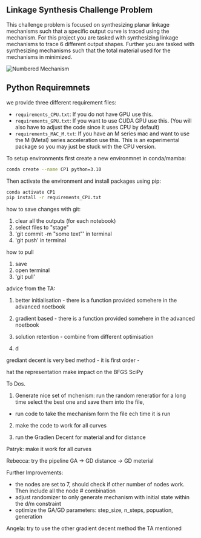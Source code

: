 ## Linkage Synthesis Challenge Problem

This challenge problem is focused on synthesizing planar linkage mechanisms such that a specific output curve is traced using the mechanism. For this project you are tasked with synthesizing linkage mechanisms to trace 6 different output shapes. Further you are tasked with synthesizing mechanisms such that the total material used for the mechanisms in minimized. 

<img src="https://i.ibb.co/qsPC0gC/2021-09-13-0hl-Kleki.png" alt="Numbered Mechanism" border="0">

## Python Requiremnets
we provide three different requirement files:
- `requirements_CPU.txt`: If you do not have GPU use this.
- `requirements_GPU.txt`: If you want to use CUDA GPU use this. (You will also have to adjust the code since it uses CPU by default)
- `requirements_MAC_M.txt`: If you have an M series mac and want to use the M (Metal) series acceleration use this. This is an experimental package so you may just be stuck with the CPU version.

To setup environments first create a new environmnet in conda/mamba:

```bash
conda create --name CP1 python=3.10
```

Then activate the environment and install packages using pip:

```bash
conda activate CP1
pip install -r requirements_CPU.txt
```

how to save changes with git:

1) clear all the outputs (for each notebook)
2) select files to "stage"
3) 'git commit -m "some text"' in terminal
3) 'git push' in terminal

how to pull
1) save 
2) open terminal
3) 'git pull'


advice from the TA:

1) better initialisation - there is a function provided somehere in the advanced noetbook

2) gradient based  - there is a function provided somehere in the advanced noetbook

3) solution retention - combine from different optimisation

4) d

grediant decent is very bed method - it is first order - 



hat the representation make impact on the BFGS SciPy


To Dos.

1) Generate nice set of mchenism: run the random reneratior for a long time select the best one and save them into the file,
+ run code to take the mechanism form the file ech time it is run 

2) make the code to work for all curves

3) run the Gradien Decent for material and for distance

Patryk: make it work for all curves

Rebecca: try the pipeline GA -> GD distance -> GD meterial 

Further Improvements:
+ the nodes are set to 7, should check if other number of nodes work. Then include all the node # combination
+ adjust randomizer to only generate mechanism with initial state within the d/m constraint
+ optimize the GA/GD parameters: step_size, n_steps, popuation, generation

Angela: try to use the other gradient decent method the TA mentioned
